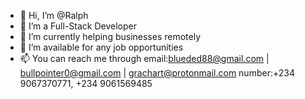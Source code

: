 - 👋 Hi, I’m @Ralph
- 👀 I’m a Full-Stack Developer
- 🌱 I’m currently helping businesses remotely
- 💞️ I’m available for any job opportunities 
- 📫 You can reach me through 
email:blueded88@gmail.com | bullpointer0@gmail.com | grachart@protonmail.com
number:+234 9067370771, +234 9061569485

<!---
Ralph/About-Me is a ✨ special ✨ repository because its `README.md` (this file) appears on your GitHub profile.
You can click the Preview link to take a look at your changes.
--->
